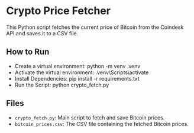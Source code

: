 # Crypto Price Fetcher

This Python script fetches the current price of Bitcoin from the Coindesk API and saves it to a CSV file.

## How to Run
- Create a virtual environment: python -m venv .venv
- Activate the virtual environment: .venv\Scripts\activate
- Install Dependencies: pip install -r requirements.txt
- Run the Script: python crypto_fetch.py



## Files
- `crypto_fetch.py`: Main script to fetch and save Bitcoin prices.
- `bitcoin_prices.csv`: The CSV file containing the fetched Bitcoin prices.
